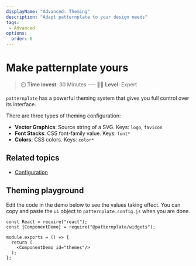 ```yaml
---
displayName: "Advanced: Theming"
description: "Adapt patternplate to your design needs"
tags: 
 - Advanced
options:
  order: 6
---
```


# Make patternplate yours

> :timer_clock: **Time invest**: 30 Minutes ––– :woman_student: **Level**: Expert

`patternplate` has a powerful theming system that
gives you full control over its interface.

There are three types of theming configuration:

* **Vector Graphics**: Source string of a SVG. Keys: `logo`, `favicon`
* **Font Stacks**: CSS font-family value. Keys: `font*` 
* **Colors**: CSS colors. Keys: `color*` 

## Related topics

* [Configuration](./doc/docs/reference/configuration?reference-enabled=true)


## Theming playground

Edit the code in the demo below to see the values 
taking effect. You can copy and paste the `ui` object
to `patternplate.config.js` when you are done.

```widget
const React = require("react");
const {ComponentDemo} = require("@patternplate/widgets");
  
module.exports = () => {
  return (
    <ComponentDemo id="themes"/>
  );
};
```
